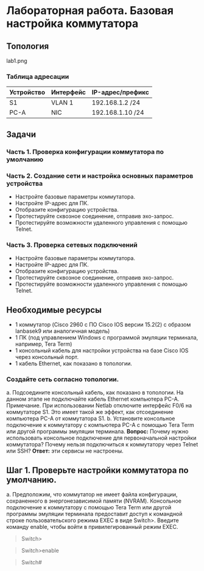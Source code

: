 # Лабораторная работа. Базовая настройка коммутатора
##  Топология
lab1.png
### Таблица адресации
| Устройство  |  Интерфейс | IP-адрес/префикс  | 
| ------------ | ------------ | ------------ |
| S1| VLAN 1   | 192.168.1.2 /24 |  
|  PC-A | NIC  | 192.168.1.10 /24  | 
## 	Задачи
### Часть 1. Проверка конфигурации коммутатора по умолчанию
### Часть 2. Создание сети и настройка основных параметров устройства
- Настройте базовые параметры коммутатора.
- 	Настройте IP-адрес для ПК.
- Отобразите конфигурацию устройства.
- 	Протестируйте сквозное соединение, отправив эхо-запрос.
- Протестируйте возможности удаленного управления с помощью Telnet.
### Часть 3. Проверка сетевых подключений
- Настройте базовые параметры коммутатора.
- Настройте IP-адрес для ПК.
- Отобразите конфигурацию устройства.
- Протестируйте сквозное соединение, отправив эхо-запрос.
- Протестируйте возможности удаленного управления с помощью Telnet.
## Необходимые ресурсы
-	1 коммутатор (Cisco 2960 с ПО Cisco IOS версии 15.2(2) с образом lanbasek9 или аналогичная модель)
-	1 ПК (под управлением Windows с программой эмуляции терминала, например, Tera Term)
- 1 консольный кабель для настройки устройства на базе Cisco IOS через консольный порт.
-	1 кабель Ethernet, как показано в топологии.
### Создайте сеть согласно топологии.
  a.	Подсоедините консольный кабель, как показано в топологии. На данном этапе не подключайте кабель Ethernet компьютера PC-A.
Примечание. При использовании Netlab отключите интерфейс F0/6 на коммутаторе S1. Это имеет такой же эффект, как отсоединение компьютера PC-A от коммутатора S1.
  b.	Установите консольное подключение к коммутатору с компьютера PC-A с помощью Tera Term или другой программы эмуляции терминала.
**Вопрос:**
Почему нужно использовать консольное подключение для первоначальной настройки коммутатора? Почему нельзя подключиться к коммутатору через Telnet или SSH?
**Ответ:** эти сервисы не настроены.
## Шаг 1. Проверьте настройки коммутатора по умолчанию.
a.  	Предположим, что коммутатор не имеет файла конфигурации, сохраненного в энергонезависимой памяти (NVRAM). Консольное подключение к коммутатору с помощью Tera Term или другой программы эмуляции терминала предоставит доступ к командной строке пользовательского режима EXEC в виде Switch>. Введите команду enable, чтобы войти в привилегированный режим EXEC.
> Switch>

>Switch>enable

> Switch#


